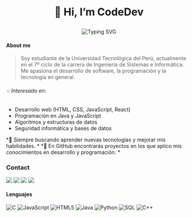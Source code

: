 # <p align=center>👋 Hi, I’m CodeDev</p>
<div align="center" style="border: px solid #000000;>

[![Typing SVG](https://readme-typing-svg.herokuapp.com?font=Robot-Bold&size=30&color=&center=true&vCenter=true&width=900&height=110&lines=Computer+Science+Student;Android+Developer;Compititive+Programmer;ML+Enthusiast;Web+Designer;web+developer;Growing+Ethical+Hacker)](https://git.io/typing-svg)

</div>

####  About me
> Soy estudiante de la Universidad Tecnológica del Perú, actualmente en el 7º ciclo de la carrera de Ingeniería de Sistemas e Informática. Me apasiona el desarrollo de software, la programación y la tecnología en general.  

###### 💡 Interesado en:  
- Desarrollo web (HTML, CSS, JavaScript, React)  
- Programación en Java y JavaScript  
- Algoritmos y estructuras de datos  
- Seguridad informática y bases de datos  

*🚀 Siempre buscando aprender nuevas tecnologías y mejorar mis habilidades. * 
*📌 En GitHub encontrarás proyectos en los que aplico mis conocimientos en desarrollo y programación. * 

### Contact
<a href="https://www.facebook.com/tewaryb/"><img src="https://img.icons8.com/fluency/48/000000/meta.png"/></a>
<a href="https://twitter.com/bhumika_tewary"><img src="https://img.icons8.com/color/48/000000/twitter--v1.png"/></a>
<a href="https://www.linkedin.com/in/bhumika-tewary-6673681a4/"><img src="https://img.icons8.com/color/48/000000/linkedin.png"/></a>
<a href="https://in.pinterest.com/"><img src="https://img.icons8.com/color/48/000000/pinterest--v1.png"/></a>

#### Lenguajes

![C](https://img.shields.io/badge/-C-000000?style=flat&logo=C)
![JavaScript](https://img.shields.io/badge/-JavaScript-000000?style=flat&logo=javascript)
![HTML5](https://img.shields.io/badge/-HTML5-000000?style=flat&logo=HTML5)
![Java](https://img.shields.io/badge/-Java-000000?style=flat&logo=Java&logoColor=007396)
![Python](https://img.shields.io/badge/-Python-000000?style=flat&logo=python)
![SQL](https://img.shields.io/badge/-SQL-000000?style=flat&logo=MySQL)
![C++](https://img.shields.io/badge/-C++-000000?style=flat&logo=C%2B%2B&logoColor=00599C)

